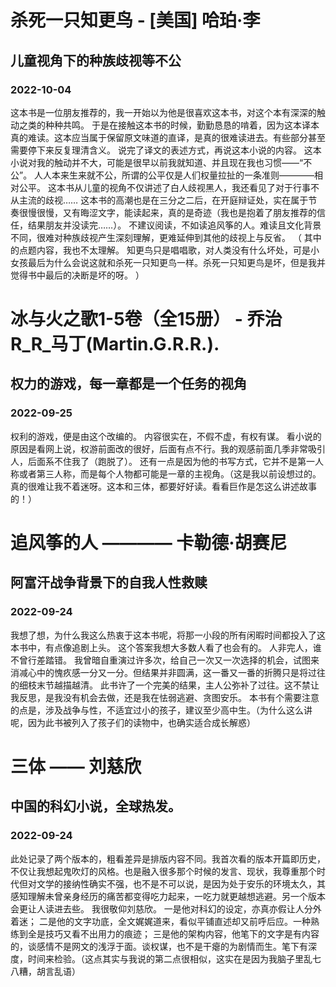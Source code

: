 <!-- 最新更新在上 -->

# 杀死一只知更鸟 - [美国] 哈珀·李
## 儿童视角下的种族歧视等不公
### 2022-10-04
这本书是一位朋友推荐的，我一开始以为他是很喜欢这本书，对这个本有深深的触动之类的种种共鸣。
于是在接触这本书的时候，勤勤恳恳的啃着，因为这本译本真的难读。这本应当属于保留原文味道的直译，是真的很难读进去。有些部分甚至需要停下来反复理清含义。
说完了译文的表述方式，再说这本小说的内容。
这本小说对我的触动并不大，可能是很早以前我就知道、并且现在我也习惯——“不公”。
人人本来生来就不公，所谓的公平仅是人们权量拉扯的一条准则————相对公平。
这本书从儿童的视角不仅讲述了白人歧视黑人，我还看见了对于行事不从主流的歧视……
这本书的高潮也是在三分之二后，在开庭辩证处，实在属于节奏很慢很慢，又有晦涩文字，能读起来，真的是奇迹（我也是抱着了朋友推荐的信任，结果朋友并没读完……）。
不建议阅读，不如读追风筝的人。难读且文化背景不同，很难对种族歧视产生深刻理解，更难延伸到其他的歧视上与反省。
（
其中的点题内容，我也不太理解。
知更鸟只是唱唱歌，对人类没有什么坏处，可是小女孩最后为什么会说这就和杀死一只知更鸟一样。杀死一只知更鸟是坏，但是我并觉得书中最后的决断是坏的呀。
）

# 冰与火之歌1-5卷（全15册） - 乔治 R_R_马丁(Martin.G.R.R.).
## 权力的游戏，每一章都是一个任务的视角  
### 2022-09-25
权利的游戏，便是由这个改编的。
内容很实在，不假不虚，有权有谋。
看小说的原因是看网上说，权游前面改的很好，后面有点不行。我的观感前面几季非常吸引人，后面系不住我了（跑脱了）。
还有一点是因为他的书写方式，它并不是第一人称或者第三人称，而是每个人物都可能是一章的主视角。（这是我以前设想过的。真的很难让我不着迷呀。这本和三体，都要好好读。看看巨作是怎这么讲述故事的！）


# 追风筝的人 ———— 卡勒德·胡赛尼
## 阿富汗战争背景下的自我人性救赎  
### 2022-09-24
我想了想，为什么我这么热衷于这本书呢，将那一小段的所有闲暇时间都投入了这本书中，有点像追剧上头。
这个答案我想大多数人看了也会有的。
人非完人，谁不曾行差踏错。
我曾暗自重演过许多次，给自己一次又一次选择的机会，试图来消减心中的愧疚感一分又一分。但结果并非圆满，这一番又一番的折腾只是将过往的细枝末节越描越清。
此书许了一个完美的结果，主人公弥补了过往。这不禁让我反思，是我没有机会去做，还是我在怯弱逃避、贪图安乐。
本书有个需要注意的点是，涉及战争与性，不适宜过小的孩子，建议至少高中生。（为什么这么讲呢，因为此书被列入了孩子们的读物中，也确实适合成长解惑）


# 三体 —— 刘慈欣
## 中国的科幻小说，全球热发。
### 2022-09-24
此处记录了两个版本的，粗看差异是排版内容不同。我首次看的版本开篇即历史，不仅让我想起鬼吹灯的风格。也是融入很多那个时候的发言、现状，我尊重那个时代但对文学的接纳性确实不强，也不是不可以说，是因为处于安乐的环境太久，其感知理解未曾亲身经历的痛苦都变得吃力起来，一吃力就更越想逃避。另一个版本会更让人读进去些。
我很敬仰刘慈欣。
一是他对科幻的设定，亦真亦假让人分外着迷；
二是他的文字功底，全文娓娓道来，看似平铺直述却又前呼后应。一种熟练到全是技巧又看不出用力的痕迹；
三是他的架构内容，他笔下的文字是有内容的，谈感情不是网文的浅浮于面。谈权谋，也不是干瘪的为剧情而生。笔下有深度，时间来检验。（这点其实与我说的第二点很相似，这实在是因为我脑子里乱七八糟，胡言乱语）





